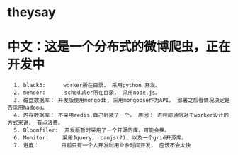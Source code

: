 theysay
=======

中文：这是一个分布式的微博爬虫，正在开发中
=======

      1. black3:　    worker所在目录， 采用python 开发。
      2. mendor:      scheduler所在目录， 采用node.js。
      3. 磁盘数据库： 开发版使用mongodb, 采用mongoose作为API。 部署之后看情况决定是否采用hadoop。
      4. 内存数据库： 不采用redis,自己封装了一个。 原因： 进程间通信对于worker设计的方式来说， 有点浪费。
      5. Bloomfiler:  开发版暂时采用了一个开源的库，可能会换。
      6. Moniter:　　 采用Jquery， canjs(?), 以及一个grid开源库。 
      7. 进度：       目前只有一个人开发利用业余时间开发， 应该不会太快
      
      
